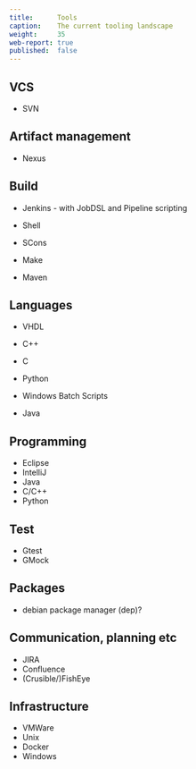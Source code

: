 ```yaml
---
title:      Tools
caption:    The current tooling landscape
weight:     35
web-report: true
published:  false
---
```

<!-- cspell:ignore Crusible Gtest VHDL -->

## VCS

- SVN

## Artifact management

- Nexus

## Build

- Jenkins - with JobDSL and Pipeline scripting

- Shell
- SCons
- Make
- Maven

## Languages

- VHDL

- C++
- C
- Python
- Windows Batch Scripts
- Java

## Programming

- Eclipse
- IntelliJ
- Java
- C/C++
- Python

## Test

- Gtest
- GMock

## Packages

- debian package manager (dep)?

## Communication, planning etc

- JIRA
- Confluence
- (Crusible/)FishEye

## Infrastructure

- VMWare
- Unix
- Docker
- Windows
